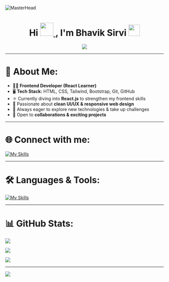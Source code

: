 ![MasterHead](https://camo.githubusercontent.com/b0d12c640e969f1cff1c70bb51c8e1eedfee5f546b1b061c9d1a9a91e70d15c3/68747470733a2f2f6d617275663030312d6d742e6769746875622e696f2f5072656d69756d2d44656c69766572792f7765622e676966)

<h1 align="center" id="h1">
  Hi 
  <a href="#h1" target="_blank" rel="noreferrer">
    <img src="https://media.tenor.com/nebZyl8oN7IAAAAi/wave-hello.gif" width="42"/>
  </a>, 
  I'm Bhavik Sirvi
  <a href="#h1" target="_blank" rel="noreferrer">
    <img src="https://user-images.githubusercontent.com/74038190/206662607-d9e7591e-bbf9-42f9-9386-29efc927bc16.gif" width="36"/>
  </a>
</h1>

<div align="center">
  <img src="https://readme-typing-svg.herokuapp.com/?lines=💻+Frontend+Developer;⚛️+React+Learner;🚀+Innovating+with+Code;🌱+Always+Learning&color=teal&center=true" />
</div>

---

# 💫 About Me:
- 👨‍💻 **Frontend Developer (React Learner)**
- 🖥️ **Tech Stack:** HTML, CSS, Tailwind, Bootstrap, Git, GitHub  
- ⚛️ Currently diving into **React.js** to strengthen my frontend skills  
- 🎨 Passionate about **clean UI/UX & responsive web design**  
- 🚀 Always eager to explore new technologies & take up challenges  
- 🤝 Open to **collaborations & exciting projects**

---

# 🌐 Connect with me:
[![My Skills](https://skillicons.dev/icons?i=instagram,linkedin,twitter,github&perline=5)](https://skillicons.dev)

---

# 🛠️ Languages & Tools:
[![My Skills](https://skillicons.dev/icons?i=html,css,tailwind,bootstrap,github,git,c,cpp,react&perline=6)](https://skillicons.dev)

---

# 📊 GitHub Stats:
![](https://github-readme-stats.vercel.app/api?username=bhaviksirvi20&theme=dark&hide_border=false&include_all_commits=true&count_private=true)<br/>

![](https://nirzak-streak-stats.vercel.app/?user=bhaviksirvi20&theme=dark&hide_border=false)<br/>

![](https://github-readme-stats.vercel.app/api/top-langs/?username=bhaviksirvi20&theme=dark&hide_border=false&include_all_commits=true&count_private=true&layout=compact)

---

[![](https://visitcount.itsvg.in/api?id=bhaviksirvi20&icon=0&color=0)](https://visitcount.itsvg.in)

<!-- Proudly created with GPRM ( https://gprm.itsvg.in ) -->
